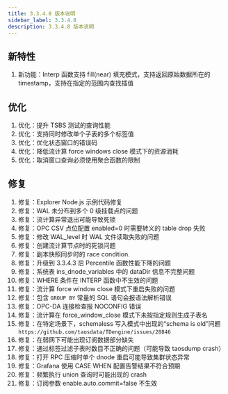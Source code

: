 ```yaml
---
title: 3.3.4.8 版本说明
sidebar_label: 3.3.4.8
description: 3.3.4.8 版本说明
---
```

## 新特性

1. 新功能：Interp 函数支持 fill(near) 填充模式，支持返回原始数据所在的 timestamp，支持在指定的范围内查找插值

## 优化

1. 优化：提升 TSBS 测试的查询性能
2. 优化：支持同时修改单个子表的多个标签值
3. 优化：优化状态窗口的错误码
4. 优化：降低流计算 force windows close 模式下的资源消耗
5. 优化：取消窗口查询必须使用聚合函数的限制

## 修复

1. 修复：Explorer Node.js 示例代码修复
2. 修复：WAL 未分布到多个 0 级挂载点的问题
3. 修复：流计算异常退出可能导致死锁
4. 修复：OPC CSV 点位配置 enabled=0 时需要转义的 table drop 失败
5. 修复：修改 WAL_level 时 WAL 文件读取失败的问题
6. 修复：创建流计算节点时的死锁问题
7. 修复：副本快照同步时的 race condition.
8. 修复：升级到 3.3.4.3 后 Percentile 函数性能下降的问题
9. 修复：系统表 ins_dnode_variables 中的 dataDir 信息不完整问题
10. 修复：WHERE 条件在 INTERP 函数中不生效的问题
11. 修复：流计算 force window close 模式下重启失败的问题
12. 修复：包含 `GROUP BY` 常量的 SQL 语句会报语法解析错误
13. 修复：OPC-DA 连接检查报 NOCONFIG 错误
14. 修复：流计算在 force_window_close 模式下未按指定规则生成子表名
15. 修复：在特定场景下，schemaless 写入模式中出现的“schema is old”问题 `https://github.com/taosdata/TDengine/issues/28846`
16. 修复：在弱网下可能出现订阅数据部分缺失
17. 修复：通过标签过滤子表时数目不正确的问题（可能导致 taosdump crash）
18. 修复：打开 RPC 压缩时单个 dnode 重启可能导致集群状态异常
19. 修复：Grafana 使用 CASE WHEN 配置告警结果不符合预期
20. 修复：频繁执行 union 查询时可能出现的 crash
21. 修复：订阅参数 enable.auto.commit=false 不生效

